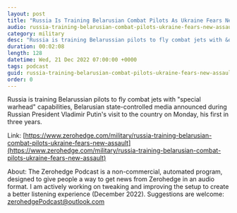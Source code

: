 ```yaml
---
layout: post
title: "Russia Is Training Belarusian Combat Pilots As Ukraine Fears New Assault"
audio: russia-training-belarusian-combat-pilots-ukraine-fears-new-assault-0
category: military
desc: "Russia is training Belarussian pilots to fly combat jets with &quot;special warhead&quot; capabilities, Belarusian state-controlled media announced during Russian President Vladimir Putin's visit to the country on Monday, his first in three years."
duration: 00:02:08
length: 128
datetime: Wed, 21 Dec 2022 07:00:00 +0000
tags: podcast
guid: russia-training-belarusian-combat-pilots-ukraine-fears-new-assault-0
order: 0
---
```

Russia is training Belarussian pilots to fly combat jets with &quot;special warhead&quot; capabilities, Belarusian state-controlled media announced during Russian President Vladimir Putin's visit to the country on Monday, his first in three years.

Link: [https://www.zerohedge.com/military/russia-training-belarusian-combat-pilots-ukraine-fears-new-assault](https://www.zerohedge.com/military/russia-training-belarusian-combat-pilots-ukraine-fears-new-assault)

About: The Zerohedge Podcast is a non-commercial, automated program, designed to give people a way to get news from Zerohedge in an audio format.  I am actively working on tweaking and improving the setup to create a better listening experience (December 2022).  Suggestions are welcome: [zerohedgePodcast@outlook.com](mailto:zerohedgePodcast@outlook.com)
